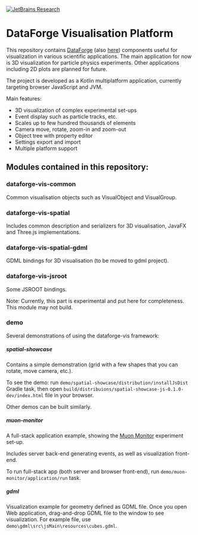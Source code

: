 [![JetBrains Research](https://jb.gg/badges/research.svg)](https://confluence.jetbrains.com/display/ALL/JetBrains+on+GitHub)

# DataForge Visualisation Platform

This repository contains [DataForge](http://npm.mipt.ru/dataforge/) 
(also [here](https://github.com/mipt-npm/dataforge-core)) components useful for visualization in
various scientific applications. The main application for now is 3D visualization for particle
physics experiments. Other applications including 2D plots are planned for future.

The project is developed as a Kotlin multiplatform application, currently 
targeting browser JavaScript and JVM.

Main features:
- 3D visualization of complex experimental set-ups
- Event display such as particle tracks, etc.
- Scales up to few hundred thousands of elements
- Camera move, rotate, zoom-in and zoom-out
- Object tree with property editor
- Settings export and import
- Multiple platform support
 

## Modules contained in this repository:


### dataforge-vis-common 

Common visualisation objects such as VisualObject and VisualGroup.


### dataforge-vis-spatial

Includes common description and serializers for 3D visualisation, JavaFX and Three.js implementations.


### dataforge-vis-spatial-gdml

GDML bindings for 3D visualisation (to be moved to gdml project).


### dataforge-vis-jsroot

Some JSROOT bindings. 

Note: Currently, this part is experimental and put here for completeness. This module may not build.


### demo

Several demonstrations of using the dataforge-vis framework:

##### spatial-showcase

Contains a simple demonstration (grid with a few shapes that you can rotate, move camera, etc.).
 
To see the demo: run `demo/spatial-showcase/distribution/installJsDist` Gradle task, then open
`build/distribuions/spatial-showcase-js-0.1.0-dev/index.html` file in your browser.

Other demos can be built similarly.  

##### muon-monitor

A full-stack application example, showing the 
[Muon Monitor](http://npm.mipt.ru/projects/physics.html#mounMonitor) experiment set-up.

Includes server back-end generating events, as well as visualization front-end. 

To run full-stack app (both server and browser front-end), run 
`demo/muon-monitor/application/run` task.

##### gdml

Visualization example for geometry defined as GDML file. Once you open Web application,
drag-and-drop GDML file to the window to see visualization. For example file, use 
`demo\gdml\src\jsMain\resources\cubes.gdml`.
